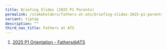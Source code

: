 ```yaml
---
title: Briefing Slides (2025 P1 Parents)
permalink: /stakeholders/fathers-at-ats/briefing-slides-2025-p1-parents/
variant: tiptap
description: ""
third_nav_title: Fathers at ATS
---
```

<ol data-tight="true" class="tight">
<li>
<p><a href="/files/Fathers_ATS.pdf" rel="noopener nofollow" target="_blank">2025 P1 Orientation - Fathers@ATS</a>
</p>
</li>
</ol>
<p></p>